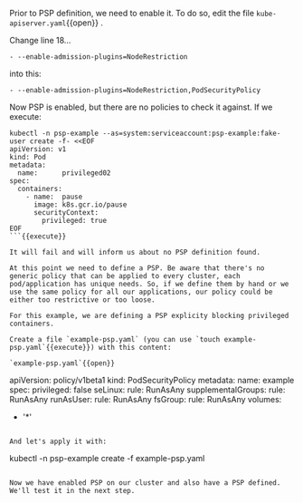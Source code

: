 Prior to PSP definition, we need to enable it. To do so, edit the file `kube-apiserver.yaml`{{open}} .


Change line 18...

```
- --enable-admission-plugins=NodeRestriction
```

into this:

```
- --enable-admission-plugins=NodeRestriction,PodSecurityPolicy
```

Now PSP is enabled, but there are no policies to check it against. If we execute:

```
kubectl -n psp-example --as=system:serviceaccount:psp-example:fake-user create -f- <<EOF
apiVersion: v1
kind: Pod
metadata:
  name:      privileged02
spec:
  containers:
    - name:  pause
      image: k8s.gcr.io/pause
      securityContext:
        privileged: true
EOF
```{{execute}}

It will fail and will inform us about no PSP definition found.

At this point we need to define a PSP. Be aware that there's no generic policy that can be applied to every cluster, each pod/application has unique needs. So, if we define them by hand or we use the same policy for all our applications, our policy could be either too restrictive or too loose.

For this example, we are defining a PSP explicity blocking privileged containers.

Create a file `example-psp.yaml` (you can use `touch example-psp.yaml`{{execute}}) with this content:

`example-psp.yaml`{{open}}

```
apiVersion: policy/v1beta1
kind: PodSecurityPolicy
metadata:
  name: example
spec:
  privileged: false
  seLinux:
    rule: RunAsAny
  supplementalGroups:
    rule: RunAsAny
  runAsUser:
    rule: RunAsAny
  fsGroup:
    rule: RunAsAny
  volumes:
  - '*'
```{{copy}}

And let's apply it with:

```
kubectl -n psp-example create -f example-psp.yaml
```{{execute}}

Now we have enabled PSP on our cluster and also have a PSP defined. We'll test it in the next step.